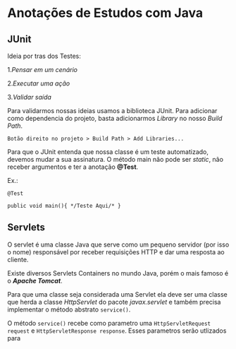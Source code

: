 # Anotações de Estudos com Java

## JUnit

Ideia por tras dos Testes:

1.*Pensar em um cenário*

2.*Executar uma ação*

3.*Validar saída*

Para validarmos nossas ideias usamos a biblioteca JUnit. Para adicionar como dependencia do projeto, basta adicionarmos *Library* no nosso *Build Path*.

`Botão direito no projeto > Build Path > Add Libraries...`

Para que o JUnit entenda que nossa classe é um teste automatizado, devemos mudar a sua assinatura. O método main não pode ser *static*, não receber argumentos e ter a anotação __@Test__.

Ex.:

`@Test` 

`public void main(){ */Teste Aqui/* }`


## Servlets

O servlet é uma classe Java que serve como um pequeno servidor (por isso o nome) responsável por receber requisições HTTP e dar uma resposta ao cliente.

Existe diversos Servlets Containers no mundo Java, porém o mais famoso é o __*Apache Tomcat*__.

Para que uma classe seja considerada uma Servlet ela deve ser uma classe que herda a classe *HttpServlet* do pacote *javax.servlet* e também precisa implementar o método abstrato `service()`.

O método `service()` recebe como parametro uma `HttpServletRequest request` e  `HttpServletResponse response`. Esses parametros serão utlizados para